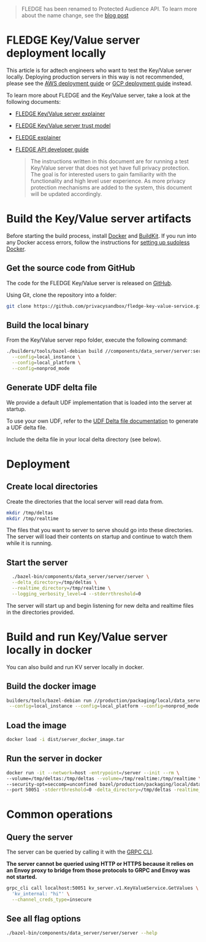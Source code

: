 > FLEDGE has been renamed to Protected Audience API. To learn more about the name change, see the
> [blog post](https://privacysandbox.com/intl/en_us/news/protected-audience-api-our-new-name-for-fledge)

# FLEDGE Key/Value server deployment locally

This article is for adtech engineers who want to test the Key/Value server locally. Deploying
production servers in this way is not recommended, please see the
[AWS deployment guide](deploying_on_aws.md) or [GCP deployment guide](deploying_on_gcp.md) instead.

To learn more about FLEDGE and the Key/Value server, take a look at the following documents:

-   [FLEDGE Key/Value server explainer](https://github.com/WICG/turtledove/blob/main/FLEDGE_Key_Value_Server_API.md)
-   [FLEDGE Key/Value server trust model](https://github.com/privacysandbox/fledge-docs/blob/main/key_value_service_trust_model.md)
-   [FLEDGE explainer](https://developers.google.com/privacy-sandbox/relevance/protected-audience)
-   [FLEDGE API developer guide](https://developer.chrome.com/blog/fledge-api/)

    > The instructions written in this document are for running a test Key/Value server that does
    > not yet have full privacy protection. The goal is for interested users to gain familiarity
    > with the functionality and high level user experience. As more privacy protection mechanisms
    > are added to the system, this document will be updated accordingly.

# Build the Key/Value server artifacts

Before starting the build process, install [Docker](https://docs.docker.com/engine/install/) and
[BuildKit](https://docs.docker.com/build/buildkit/). If you run into any Docker access errors,
follow the instructions for
[setting up sudoless Docker](https://docs.docker.com/engine/install/linux-postinstall/#manage-docker-as-a-non-root-user).

## Get the source code from GitHub

The code for the FLEDGE Key/Value server is released on
[GitHub](https://github.com/privacysandbox/fledge-key-value-service).

Using Git, clone the repository into a folder:

```sh
git clone https://github.com/privacysandbox/fledge-key-value-service.git
```

## Build the local binary

From the Key/Value server repo folder, execute the following command:

```sh
./builders/tools/bazel-debian build //components/data_server/server:server \
  --config=local_instance \
  --config=local_platform \
  --config=nonprod_mode
```

## Generate UDF delta file

We provide a default UDF implementation that is loaded into the server at startup.

To use your own UDF, refer to the [UDF Delta file documentation](/docs/generating_udf_files.md) to
generate a UDF delta file.

Include the delta file in your local delta directory (see below).

# Deployment

## Create local directories

Create the directories that the local server will read data from.

```sh
mkdir /tmp/deltas
mkdir /tmp/realtime
```

The files that you want to server to serve should go into these directories. The server will load
their contents on startup and continue to watch them while it is running.

## Start the server

```sh
  ./bazel-bin/components/data_server/server/server \
  --delta_directory=/tmp/deltas \
  --realtime_directory=/tmp/realtime \
  --logging_verbosity_level=4 --stderrthreshold=0
```

The server will start up and begin listening for new delta and realtime files in the directories
provided.

# Build and run Key/Value server locally in docker

You can also build and run KV server locally in docker.

## Build the docker image

```sh
builders/tools/bazel-debian run //production/packaging/local/data_server:copy_to_dist \
 --config=local_instance --config=local_platform --config=nonprod_mode
```

## Load the image

```sh
docker load -i dist/server_docker_image.tar
```

## Run the server in docker

```sh
docker run -it --network=host -entrypoint=/server --init --rm \
--volume=/tmp/deltas:/tmp/deltas --volume=/tmp/realtime:/tmp/realtime \
--security-opt=seccomp=unconfined bazel/production/packaging/local/data_server:server_docker_image \
--port 50051 -stderrthreshold=0 -delta_directory=/tmp/deltas -realtime_directory=/tmp/realtime
```

# Common operations

## Query the server

The server can be queried by calling it with the
[GRPC CLI](https://github.com/grpc/grpc/blob/master/doc/command_line_tool.md).

**The server cannot be queried using HTTP or HTTPS because it relies on an Envoy proxy to bridge
from those protocols to GRPC and Envoy was not started.**

```sh
grpc_cli call localhost:50051 kv_server.v1.KeyValueService.GetValues \
  'kv_internal: "hi"' \
  --channel_creds_type=insecure
```

## See all flag options

```sh
./bazel-bin/components/data_server/server/server --help
```
